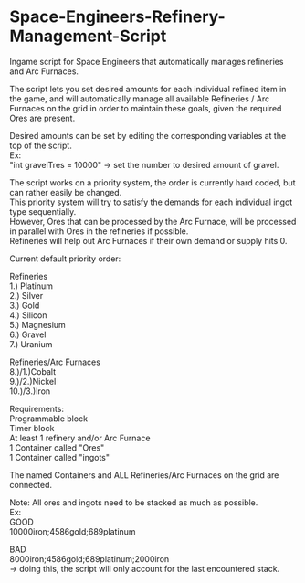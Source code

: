 # Space-Engineers-Refinery-Management-Script
Ingame script for Space Engineers that automatically manages refineries and Arc Furnaces.

The script lets you set desired amounts for each individual refined item in the game, and will automatically manage all available Refineries / Arc Furnaces on the grid in order to maintain these goals, given the required Ores are present.

Desired amounts can be set by editing the corresponding variables at the top of the script.</br>
Ex:</br>
"int gravelTres = 10000" -> set the number to desired amount of gravel.

The script works on a priority system, the order is currently hard coded, but can rather easily be changed.</br>
This priority system will try to satisfy the demands for each individual ingot type sequentially.</br>
However, Ores that can be processed by the Arc Furnace, will be processed in parallel with Ores in the refineries if possible.</br>
Refineries will help out Arc Furnaces if their own demand or supply hits 0.

Current default priority order:

Refineries</br>
1.) Platinum</br>
2.) Silver</br>
3.) Gold</br>
4.) Silicon</br>
5.) Magnesium</br>
6.) Gravel</br>
7.) Uranium</br>


Refineries/Arc Furnaces</br>
8.)/1.)Cobalt</br>
9.)/2.)Nickel</br>
10.)/3.)Iron</br>

Requirements:</br>
Programmable block</br>
Timer block</br>
At least 1 refinery and/or Arc Furnace</br>
1 Container called "Ores"</br>
1 Container called "ingots"</br>

The named Containers and ALL Refineries/Arc Furnaces on the grid are connected.

Note: All ores and ingots need to be stacked as much as possible.</br>
Ex:</br>
GOOD</br>
10000iron;4586gold;689platinum</br>

BAD</br>
8000iron;4586gold;689platinum;2000iron</br>
-> doing this, the script will only account for the last encountered stack.
